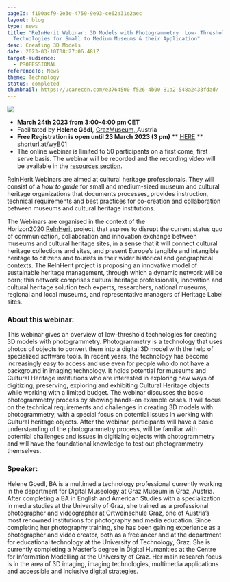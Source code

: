 ```yaml
---
pageId: f100acf9-2e3e-4759-9e93-ce62a31e2aec
layout: blog
type: news
title: "ReInHerit Webinar: 3D Models with Photogrammetry  Low- Threshold
  Technologies for Small to Medium Museums & their Application"
desc: Creating 3D Models
date: 2023-03-10T08:27:06.481Z
target-audience:
  - PROFESSIONAL
referenceTo: News
theme: Technology
status: completed
thumbnail: https://ucarecdn.com/e3764500-f526-4b00-81a2-548a2433fdad/
---
```

![](https://ucarecdn.com/ea0346b0-885d-41f0-b21d-2c2834173efb/)

* **March 24th 2023 from 3:00-4:00 pm CET**
* Facilitated by **Helene Gödl,** [GrazMuseum, ](https://www.grazmuseum.at/en/)Austria
* **Free Registration is open until 23 March 2023 (3 pm)** \*\* [HERE](https://docs.google.com/forms/d/e/1FAIpQLSf44Xav7IHHg3WpG-E-nJdpBTS3g01ZMYMu31DNP59QOyOf_A/viewform) \*\*\
  [shorturl.at/wyB01](http://shorturl.at/wyB01)
* The online webinar is limited to 50 participants on a first come, first serve basis. The webinar will be recorded and the recording video will be available in the [resources section](https://reinherit-hub.eu/webinars).

ReinHerit Webinars are aimed at cultural heritage professionals. They will consist of a *how to guide* for small and medium-sized museum and cultural heritage organizations that documents processes, provides instruction, technical requirements and best practices for co-creation and collaboration between museums and cultural heritage institutions.

The Webinars are organised in the context of the  Horizon2020 [ReInHerit](https://www.reinherit.eu) project, that aspires to disrupt the current status quo of communication, collaboration and innovation exchange between museums and cultural heritage sites, in a sense that it will connect cultural heritage collections and sites, and present Europe’s tangible and intangible heritage to citizens and tourists in their wider historical and geographical contexts. The ReInHerit project is proposing an innovative model of sustainable heritage management, through which a dynamic network will be born; this network comprises cultural heritage professionals, innovation and cultural heritage solution tech experts, researchers, national museums, regional and local museums, and representative managers of Heritage Label sites. 

### About this webinar:

This webinar gives an overview of low-threshold technologies for creating 3D models with photogrammetry. Photogrammetry is a technology that uses photos of objects to convert them into a digital 3D model with the help of specialized software tools. In recent years, the technology has become increasingly easy to access and use even for people who do not have a background in imaging technology. It holds potential for museums and Cultural Heritage institutions who are interested in exploring new ways of digitizing, preserving, exploring and exhibiting Cultural Heritage objects while working with a limited budget. The webinar discusses the basic photogrammetry process by showing hands-on example cases. It will focus on the technical requirements and challenges in creating 3D models with photogrammetry, with a special focus on potential issues in working with Cultural heritage objects. After the webinar, participants will have a basic understanding of the photogrammetry process, will be familiar with potential challenges and issues in digitizing objects with photogrammetry and will have the foundational knowledge to test out photogrammetry themselves.

### Speaker:

Helene Goedl, BA is a multimedia technology professional currently working in the department for Digital Museology at Graz Museum in Graz, Austria. After completing a BA in English and American Studies with a specialization in media studies at the University of Graz, she trained as a professional photographer and videographer at Ortweinschule Graz, one of Austria’s most renowned institutions for photography and media education. Since completing her photography training, she has been gaining experience as a photographer and video creator, both as a freelancer and at the department for educational technology at the University of Technology, Graz. She is currently completing a Master’s degree in Digital Humanities at the Centre for Information Modelling at the University of Graz. Her main research focus is in the area of 3D imaging, imaging technologies, multimedia applications and accessible and inclusive digital strategies.